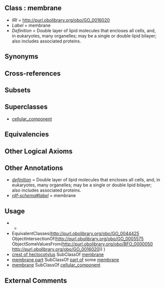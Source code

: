 
## Class : membrane

 * *IRI* = http://purl.obolibrary.org/obo/GO_0016020
 * *Label* = membrane
 * *Definition* = Double layer of lipid molecules that encloses all cells, and, in eukaryotes, many organelles; may be a single or double lipid bilayer; also includes associated proteins.

## Synonyms


## Cross-references


## Subsets


## Superclasses

 * [cellular_component](../../GO/75/GO_0005575.md)

## Equivalencies


## Other Logical Axioms


## Other Annotations

 * *[definition](../../IAO/15/IAO_0000115.md)* = Double layer of lipid molecules that encloses all cells, and, in eukaryotes, many organelles; may be a single or double lipid bilayer; also includes associated proteins.
 * *[rdf-schema#label](../../el/rdf-schema#label.md)* = membrane

## Usage

 * -
 * EquivalentClasses(<http://purl.obolibrary.org/obo/GO_0044425> ObjectIntersectionOf(<http://purl.obolibrary.org/obo/GO_0005575> ObjectSomeValuesFrom(<http://purl.obolibrary.org/obo/BFO_0000050> <http://purl.obolibrary.org/obo/GO_0016020>)) )
 * [crest of hectocotylus](../../CEPH/76/CEPH_0000076.md) SubClassOf [membrane](../../GO/20/GO_0016020.md)
 * [membrane part](../../GO/25/GO_0044425.md) SubClassOf [part of](../../BFO/50/BFO_0000050.md) some [membrane](../../GO/20/GO_0016020.md)
 * [membrane](../../GO/20/GO_0016020.md) SubClassOf [cellular_component](../../GO/75/GO_0005575.md)

## External Comments

